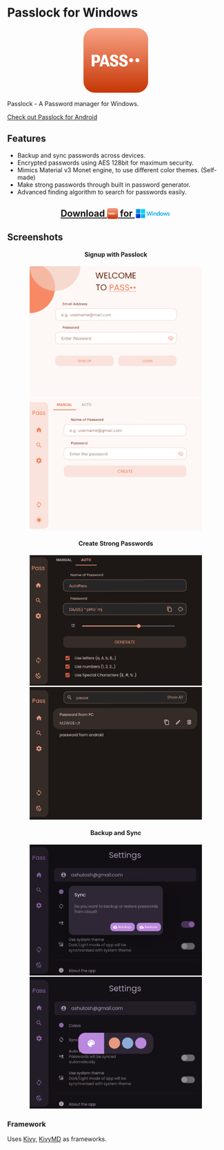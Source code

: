 # Passlock for Windows
<p align = "center">
    <img src = "screenshots/pass.png" height = 150>
</p>

Passlock - A Password manager for Windows.
<p>
    <a href="https://github.com/AM-ash-OR-AM-I/Passlock">
        Check out Passlock for Android
    </a>
</p>

## Features
* Backup and sync passwords across devices.
* Encrypted passwords using AES 128bit for maximum security.
* Mimics Material v3 Monet engine, to use different color themes. (Self-made)
* Make strong passwords through built in password generator.
* Advanced finding algorithm to search for passwords easily.


<a href = "https://github.com/AM-ash-OR-AM-I/PasslockDesktop/releases/download/0.2/Passlock.msi"> 
<h2 align="center">
    Download <img src = "screenshots/pass.png" height = 25 valign = "bottom"> for <img src = "screenshots/windows_logo.png" height = 25 valign = "bottom">
    </h2> 
</a>

## Screenshots
<h4 align = "center"> Signup with Passlock </h4>
<p align="center">
    <img src = "./screenshots/WelcomeScreen.png" width = 400>
    <img src = "./screenshots/Manual.png" width = 400>
</p>

<h4 align = "center"> Create Strong Passwords </h4>
<p align="center">
    <img src = "./screenshots/DarkMode.png" width = 400>
    <img src = "./screenshots/FindScreen.png" width = 400>
</p>

<h4 align = "center"> Backup and Sync </h4>
<p align="center">
    <img src = "./screenshots/sync.png" width=400>
    <img src = "./screenshots/colors.png" width=400>
</p>


### Framework
Uses <a href="https://github.com/kivy/kivy">Kivy,</a>
<a href="https://github.com/kivymd/KivyMD">KivyMD</a> as frameworks.